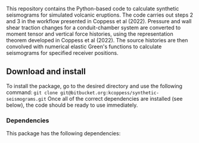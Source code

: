 This repository contains the Python-based code to calculate synthetic seismograms for simulated volcanic 
eruptions. The code carries out steps 2 and 3 in the workflow presented in Coppess et al (2022). 
Pressure and wall shear traction changes for a conduit-chamber system are converted to moment tensor and 
vertical force histories, using the representation theorem developed in Coppess et al (2022). The source
histories are then convolved with numerical elastic Green's functions to calculate seismograms for 
specified receiver positions.

## Download and install
To install the package, go to the desired directory and use the following command: 
`git clone git@bitbucket.org:kcoppess/synthetic-seismograms.git`
Once all of the correct dependencies are installed (see below), the code should be ready to use immediately.
### Dependencies
This package has the following dependencies: 
